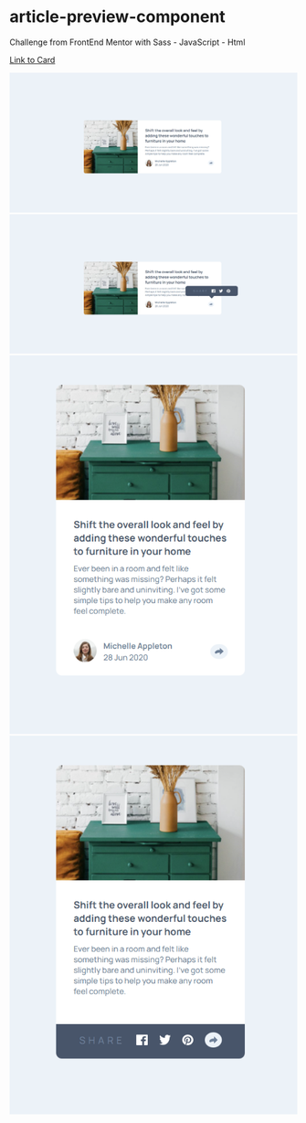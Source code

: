 # article-preview-component
Challenge from FrontEnd Mentor with Sass - JavaScript - Html 


<a href="https://ezequielresipa45.github.io/coffe-project-coderhouse/">Link to Card</a>

<img src="desktop.png"  />
<img src="desktop-activate.png"  />
<img src="mobile.png"  />
<img src="mobile-activate.png"  />
